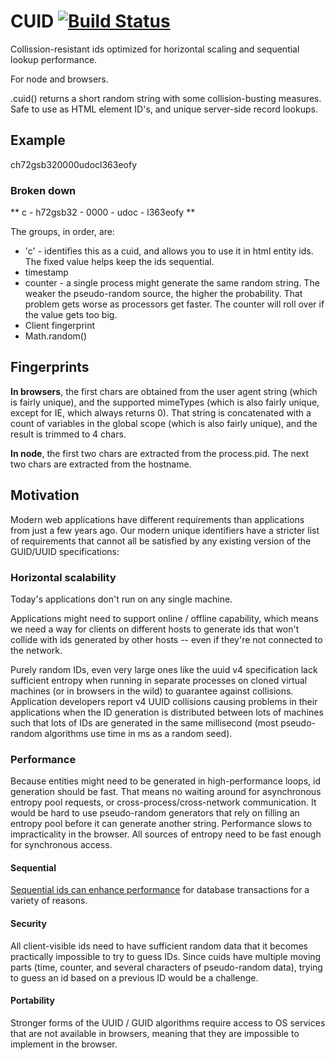 # CUID [![Build Status](https://secure.travis-ci.org/dilvie/cuid.png)](http://travis-ci.org/dilvie/cuid)

Collission-resistant ids optimized for horizontal scaling and sequential lookup performance.

For node and browsers.

.cuid() returns a short random string with some collision-busting measures. Safe to use as HTML element ID's, and unique server-side record lookups.

## Example

ch72gsb320000udocl363eofy

### Broken down


** c - h72gsb32 - 0000 - udoc - l363eofy **

The groups, in order, are:

* 'c' - identifies this as a cuid, and allows you to use it in html entity ids. The fixed value helps keep the ids sequential.
* timestamp
* counter - a single process might generate the same random string. The weaker the pseudo-random source, the higher the probability. That problem gets worse as processors get faster. The counter will roll over if the value gets too big.
* Client fingerprint
* Math.random()

## Fingerprints

**In browsers**, the first chars are obtained from the user agent string (which is fairly unique), and the supported mimeTypes (which is also fairly unique, except for IE, which always returns 0).
That string is concatenated with a count of variables in the global scope (which is also fairly unique), and the result is trimmed to 4 chars.

**In node**, the first two chars are extracted from the process.pid. The next two chars are extracted from the hostname.


## Motivation

Modern web applications have different requirements than applications from just a few years ago. Our modern unique identifiers have a stricter list of requirements that cannot all be satisfied by any existing version of the GUID/UUID specifications:

### Horizontal scalability

Today's applications don't run on any single machine.

Applications might need to support online / offline capability, which means we need a way for clients on different hosts to generate ids that won't collide with ids generated by other hosts -- even if they're not connected to the network.

Purely random IDs, even very large ones like the uuid v4 specification lack sufficient entropy when running in separate processes on cloned virtual machines (or in browsers in the wild) to guarantee against collisions. Application developers report v4 UUID collisions causing problems in their applications when the ID generation is distributed between lots of machines such that lots of IDs are generated in the same millisecond (most pseudo-random algorithms use time in ms as a random seed).


### Performance

Because entities might need to be generated in high-performance loops, id generation should be fast. That means no waiting around for asynchronous entropy pool requests, or cross-process/cross-network communication. It would be hard to use pseudo-random generators that rely on filling an entropy pool before it can generate another string. Performance slows to impracticality in the browser. All sources of entropy need to be fast enough for synchronous access.


#### Sequential

[Sequential ids can enhance performance](http://stackoverflow.com/questions/170346/what-are-the-performance-improvement-of-sequential-guid-over-standard-guid) for database transactions for a variety of reasons.


#### Security

All client-visible ids need to have sufficient random data that it becomes practically impossible to try to guess IDs. Since cuids have multiple moving parts (time, counter, and several characters of pseudo-random data), trying to guess an id based on a previous ID would be a challenge.


#### Portability

Stronger forms of the UUID / GUID algorithms require access to OS services that are not available in browsers, meaning that they are impossible to implement in the browser.



